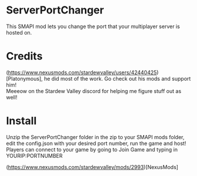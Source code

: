 ServerPortChanger
=================
This SMAPI mod lets you change the port that your multiplayer server is hosted on.

Credits
=======
(https://www.nexusmods.com/stardewvalley/users/42440425)[Platonymous], he did most of the work. Go check out his mods and support him!  
Meeeow on the Stardew Valley discord for helping me figure stuff out as well!

Install
=======
Unzip the ServerPortChanger folder in the zip to your SMAPI mods folder, edit the config.json with your desired port number, run the game and host!  
Players can connect to your game by going to Join Game and typing in YOURIP:PORTNUMBER

(https://www.nexusmods.com/stardewvalley/mods/2993)[NexusMods]